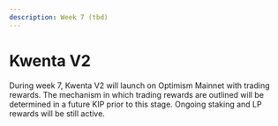 ```yaml
---
description: Week 7 (tbd)
---
```


# Kwenta V2

During week 7, Kwenta V2 will launch on Optimism Mainnet with trading rewards. The mechanism in which trading rewards are outlined will be determined in a future KIP prior to this stage. Ongoing staking and LP rewards will be still active.
